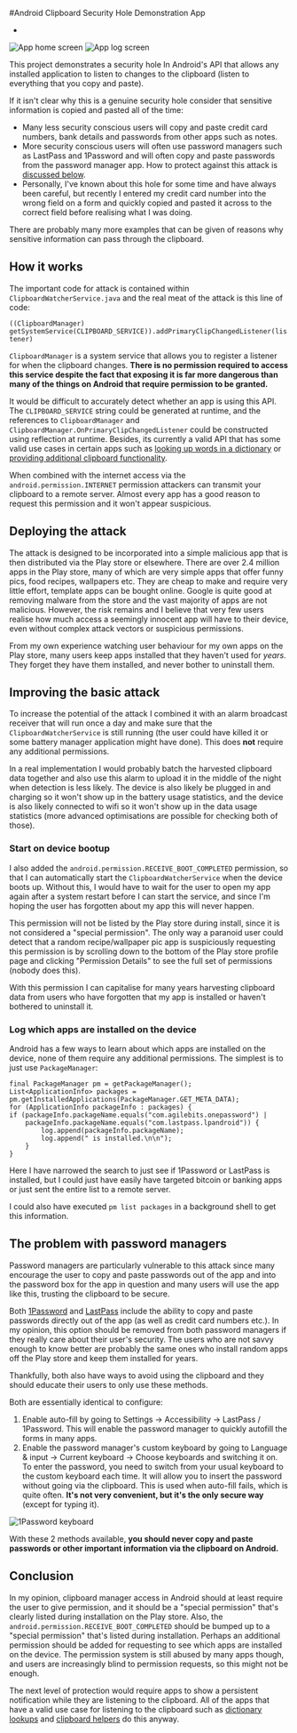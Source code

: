 #Android Clipboard Security Hole Demonstration App

-

![App home screen](https://raw.githubusercontent.com/wiki/grepx/android-clipboard-security/images/homescreen.png)
![App log screen](https://raw.githubusercontent.com/wiki/grepx/android-clipboard-security/images/logscreen.png)

This project demonstrates a security hole In Android's API that allows any installed application to listen to changes to the clipboard (listen to everything that you copy and paste).

If it isn't clear why this is a genuine security hole consider that sensitive information is copied and pasted all of the time: 

* Many less security conscious users will copy and paste credit card numbers, bank details and passwords from other apps such as notes. 
* More security conscious users will often use password managers such as LastPass and 1Password and will often copy and paste passwords from the password manager app. How to protect against this attack is [discussed below](password-managers). 
* Personally, I've known about this hole for some time and have always been careful, but recently I entered my credit card number into the wrong field on a form and quickly copied and pasted it across to the correct field before realising what I was doing. 

There are probably many more examples that can be given of reasons why sensitive information can pass through the clipboard. 

## How it works
The important code for attack is contained within `ClipboardWatcherService.java` and the real meat of the attack is this line of code: 

```((ClipboardManager) getSystemService(CLIPBOARD_SERVICE)).addPrimaryClipChangedListener(listener)```

`ClipboardManager` is a system service that allows you to register a listener for when the clipboard changes. **There is no permission required to access this service despite the fact that exposing it is far more dangerous than many of the things on Android that require permission to be granted.**

It would be difficult to accurately detect whether an app is using this API. The `CLIPBOARD_SERVICE` string could be generated at runtime, and the references to `ClipboardManager` and `ClipboardManager.OnPrimaryClipChangedListener` could be constructed using reflection at runtime. Besides, its currently a valid API that has some valid use cases in certain apps such as [looking up words in a dictionary](https://play.google.com/store/apps/details?id=com.vaibhav.dictionary) or [providing additional clipboard functionality](https://play.google.com/store/apps/details?id=org.rojekti.clipper).

When combined with the internet access via the `android.permission.INTERNET` permission attackers can transmit your clipboard to a remote server. Almost every app has a good reason to request this permission and it won't appear suspicious.

## Deploying the attack
The attack is designed to be incorporated into a simple malicious app that is then distributed via the Play store or elsewhere. There are over 2.4 million apps in the Play store, many of which are very simple apps that offer funny pics, food recipes, wallpapers etc. They are cheap to make and require very little effort, template apps can be bought online. Google is quite good at removing malware from the store and the vast majority of apps are not malicious. However, the risk remains and I believe that very few users realise how much access a seemingly innocent app will have to their device, even without complex attack vectors or suspicious permissions.

From my own experience watching user behaviour for my own apps on the Play store, many users keep apps installed that they haven't used for *years*. They forget they have them installed, and never bother to uninstall them.

## Improving the basic attack
To increase the potential of the attack I combined it with an alarm broadcast receiver that will run once a day and make sure that the `ClipboardWatcherService` is still running (the user could have killed it or some battery manager application might have done). This does **not** require any additional permissions. 

In a real implementation I would probably batch the harvested clipboard data together and also use this alarm to upload it in the middle of the night when detection is less likely. The device is also likely be plugged in and charging so it won't show up in the battery usage statistics, and the device is also likely connected to wifi so it won't show up in the data usage statistics (more advanced optimisations are possible for checking both of those).

### Start on device bootup
I also added the `android.permission.RECEIVE_BOOT_COMPLETED` permission, so that I can automatically start the `ClipboardWatcherService` when the device boots up. Without this, I would have to wait for the user to open my app again after a system restart before I can start the service, and since I'm hoping the user has forgotten about my app this will never happen.

This permission will not be listed by the Play store during install, since it is not considered a "special permission". The only way a paranoid user could detect that a random recipe/wallpaper pic app is suspiciously requesting this permission is by scrolling down to the bottom of the Play store profile page and clicking "Permission Details" to see the full set of permissions (nobody does this).

With this permission I can capitalise for many years harvesting clipboard data from users who have forgotten that my app is installed or haven't bothered to uninstall it.

### Log which apps are installed on the device
Android has a few ways to learn about which apps are installed on the device, none of them require any additional permissions. The simplest is to just use `PackageManager`:

```
final PackageManager pm = getPackageManager();
List<ApplicationInfo> packages = pm.getInstalledApplications(PackageManager.GET_META_DATA);
for (ApplicationInfo packageInfo : packages) {
if (packageInfo.packageName.equals("com.agilebits.onepassword") |
	packageInfo.packageName.equals("com.lastpass.lpandroid")) {
		log.append(packageInfo.packageName);
		log.append(" is installed.\n\n");
	}
}
```
Here I have narrowed the search to just see if 1Password or LastPass is installed, but I could just have easily have targeted bitcoin or banking apps or just sent the entire list to a remote server.

I could also have executed `pm list packages` in a background shell to get this information.

## The problem with password managers <a id="password-managers"></a>
Password managers are particularly vulnerable to this attack since many encourage the user to copy and paste passwords out of the app and into the password box for the app in question and many users will use the app like this, trusting the clipboard to be secure.

Both [1Password](https://play.google.com/store/apps/details?id=com.agilebits.onepassword) and [LastPass](https://play.google.com/store/apps/details?id=com.lastpass.lpandroid) include the ability to copy and paste passwords directly out of the app (as well as credit card numbers etc.). In my opinion, this option should be removed from both password managers if they really care about their user's security. The users who are not savvy enough to know better are probably the same ones who install random apps off the Play store and keep them installed for years.

Thankfully, both also have ways to avoid using the clipboard and they should educate their users to only use these methods. 

Both are essentially identical to configure:

1. Enable auto-fill by going to Settings → Accessibility → LastPass / 1Password. This will enable the password manager to quickly autofill the forms in many apps. 
2. Enable the password manager's custom keyboard by going to Language & input → Current keyboard → Choose keyboards and switching it on. To enter the password, you need to switch from your usual keyboard to the custom keyboard each time. It will allow you to insert the password without going via the clipboard. This is used when auto-fill fails, which is quite often. **It's not very convenient, but it's the only secure way** (except for typing it).

![1Password keyboard](https://raw.githubusercontent.com/wiki/grepx/android-clipboard-security/images/1password.png)

With these 2 methods available, **you should never copy and paste passwords or other important information via the clipboard on Android.**

## Conclusion
In my opinion, clipboard manager access in Android should at least require the user to give permission, and it should be a "special permission" that's clearly listed during installation on the Play store. Also, the `android.permission.RECEIVE_BOOT_COMPLETED` should be bumped up to a "special permission" that's listed during installation. Perhaps an additional permission should be added for requesting to see which apps are installed on the device. The permission system is still abused by many apps though, and users are increasingly blind to permission requests, so this might not be enough.

The next level of protection would require apps to show a persistent notification while they are listening to the clipboard. All of the apps that have a valid use case for listening to the clipboard such as [dictionary lookups](https://play.google.com/store/apps/details?id=com.vaibhav.dictionary) and [clipboard helpers](https://play.google.com/store/apps/details?id=org.rojekti.clipper) do this anyway.